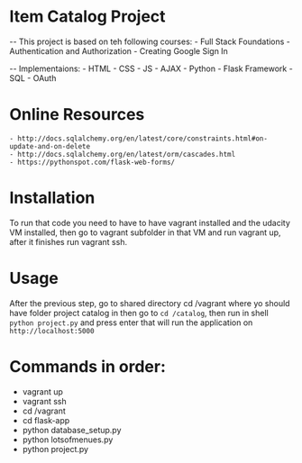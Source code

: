 # Item Catalog Project
-- This project is based on teh following courses:
    - Full Stack Foundations
    - Authentication and Authorization
    - Creating Google Sign In

-- Implementaions:
    - HTML
    - CSS
    - JS
    - AJAX
    - Python
    - Flask Framework
    - SQL
    - OAuth

# Online Resources
	- http://docs.sqlalchemy.org/en/latest/core/constraints.html#on-update-and-on-delete
	- http://docs.sqlalchemy.org/en/latest/orm/cascades.html
	- https://pythonspot.com/flask-web-forms/


# Installation

To run that code you need to have to have vagrant installed and the udacity VM installed,
then go to vagrant subfolder in that VM and run vagrant up, after it finishes run vagrant ssh.

# Usage

After the previous step, go to shared directory cd /vagrant where yo should have folder project catalog in then go to `cd /catalog`, then run in shell `python project.py` and press enter that will run the application on `http://localhost:5000`

# Commands in order:
- vagrant up
- vagrant ssh
- cd /vagrant
- cd flask-app
- python database_setup.py
- python lotsofmenues.py
- python project.py